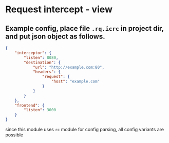 # Request intercept - view

## Example config, place file `.rq.icrc` in project dir, and put json object as follows.

```json
{
    "interceptor": {
        "listen": 8080,
        "destination": {
            "url": "http://example.com:80",
            "headers": {
                "request": {
                    "host": "example.com"
                }
            }
        }
    },
    "frontend": {
        "listen": 3000
    }
}
```

since this module uses `rc` module for config parsing, all config variants are possible
